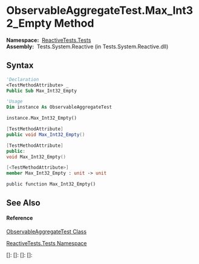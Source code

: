 # ObservableAggregateTest.Max\_Int32\_Empty Method

**Namespace:**  [ReactiveTests.Tests](ReactiveTests.Tests\ReactiveTests.Tests.md)  
**Assembly:**  Tests.System.Reactive (in Tests.System.Reactive.dll)

## Syntax

```vb
'Declaration
<TestMethodAttribute> _
Public Sub Max_Int32_Empty
```

```vb
'Usage
Dim instance As ObservableAggregateTest

instance.Max_Int32_Empty()
```

```csharp
[TestMethodAttribute]
public void Max_Int32_Empty()
```

```c++
[TestMethodAttribute]
public:
void Max_Int32_Empty()
```

```fsharp
[<TestMethodAttribute>]
member Max_Int32_Empty : unit -> unit 
```

```jscript
public function Max_Int32_Empty()
```

## See Also

#### Reference

[ObservableAggregateTest Class](ObservableAggregateTest\ObservableAggregateTest.md)

[ReactiveTests.Tests Namespace](ReactiveTests.Tests\ReactiveTests.Tests.md)

[]: 
[]: 
[]: 
[]: 